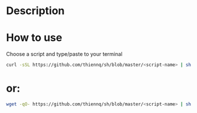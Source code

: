 # Description

# How to use
Choose a script and type/paste to your terminal

```bash
curl -sSL https://github.com/thiennq/sh/blob/master/<script-name> | sh
```
# or:
```bash
wget -qO- https://github.com/thiennq/sh/blob/master/<script-name> | sh
```

